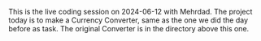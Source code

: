 This is the live coding session on 2024-06-12 with 
Mehrdad. The project today is to make a Currency 
Converter, same as the one we did the day before as 
task. The original Converter is in the directory 
above this one.